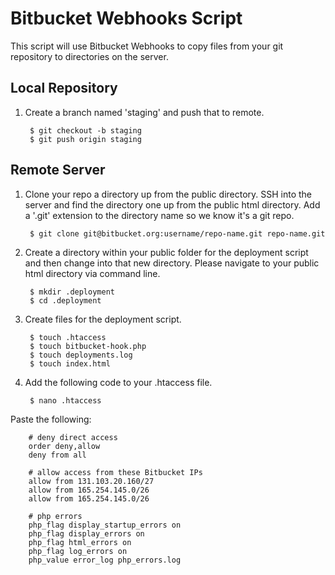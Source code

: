 # Bitbucket Webhooks Script

This script will use Bitbucket Webhooks to copy files from your git repository to directories on the server.

## Local Repository

1. Create a branch named 'staging' and push that to remote.

        $ git checkout -b staging
        $ git push origin staging

## Remote Server

1. Clone your repo a directory up from the public directory. SSH into the server and find the directory one up from the public html directory. Add a '.git' extension to the directory name so we know it's a git repo.

        $ git clone git@bitbucket.org:username/repo-name.git repo-name.git

2. Create a directory within your public folder for the deployment script and then change into that new directory. Please navigate to your public html directory via command line.

        $ mkdir .deployment
        $ cd .deployment

3. Create files for the deployment script.

        $ touch .htaccess
        $ touch bitbucket-hook.php
        $ touch deployments.log
        $ touch index.html

4. Add the following code to your .htaccess file.

        $ nano .htaccess

Paste the following:

        # deny direct access
        order deny,allow
        deny from all

        # allow access from these Bitbucket IPs
        allow from 131.103.20.160/27
        allow from 165.254.145.0/26
        allow from 165.254.145.0/26

        # php errors
        php_flag display_startup_errors on
        php_flag display_errors on
        php_flag html_errors on
        php_flag log_errors on
        php_value error_log php_errors.log




